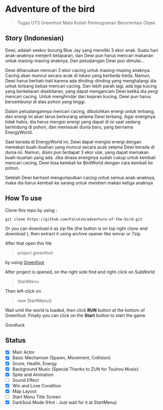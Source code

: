 # Adventure of the bird
> Tugas UTS Greenfoot Mata Kuliah Pemrograman Berorientasi Objek

## Story (Indonesian)

Dewi, adalah seekor burung Blue Jay yang memiliki 3 ekor anak. Suatu hari anak-anaknya
menjerit kelaparan, dan Dewi pun harus mencari makanan untuk masing-masing anaknya.
Dan petualangan Dewi pun dimulai...

Dewi diharuskan mencari 3 ekor cacing untuk masing-masing anaknya. Cacing akan muncul
secara acak di lokasi yang berbeda-beda. Namun, Dewi harus berhati-hati karena ada
dinding-dinding yang menghalangi dia untuk terbang bebas mencari cacing. Dan lebih parah
lagi, ada tiga kucing yang berkeliaran disekitaran, yang dapat mengancam Dewi ketika dia
pergi mencari cacing. Untuk menghindar dari kejaran kucing, Dewi pun harus bersembunyi
di atas pohon yang tinggi.

Dalam petualangannya mencari cacing, dibutuhkan energi untuk terbang, dan energi ini
akan terus berkurang selama Dewi terbang. Agar energinya tidak habis, dia harus mengisi
energi yang dapat di isi saat sedang berlindung di pohon, dan memasuki dunia baru, yang
bernama EnergyWorld.

Saat berada di EnergyWorld ini, Dewi dapat mengisi energi dengan memakan buah-buahan
yang muncul secara acak selama Dewi berada di dunia ini. Namun, disini pun terdapat 3
ekor ular, yang dapat memakan buah-buahan yang ada. Jika dirasa energinya sudah cukup
untuk kembali mencari cacing, Dewi bisa kembali ke BirdWorld dengan cara kembali ke
pohon.

Setelah Dewi berhasil mengumpulkan cacing untuk semua anak-anaknya, maka dia harus
kembali ke sarang untuk memberi makan ketiga anaknya

## How To use

  Clone this repo by using :
  ```
  git clone https://github.com/Falskim/adventure-of-the-bird.git
  ```
  
  Or you can download it as zip file (the button is on top right _clone and download_ ), then extract it using archive opener like winrar or 7zip.
  
  
  After that open this file
  > project.greenfoot
  
  by using [Greenfoot](https://www.greenfoot.org/download)
  
  
  After project is opened, on the right side find and right-click on SubWorld
  > StartMenu
  
  
  Then left-click on
  
  > new StartMenu()
  
  
  
  Wait until the world is loaded, then click **RUN** button at the bottom of Greenfoot. 
  Finally you can click on the **Start** button to start the game
  
  
  Goodluck
  
## Status

- [x] Main Actor
- [x] Basic Mechanism (Spawn, Movement, Collision)
- [x] Score, Health, Energy
- [x] Background Music (Special Thanks to ZUN for Touhou Music)
- [x] Spite and Animation
- [ ] Sound Effect
- [x] Win and Lose Condition
- [x] Map Layout
- [ ] Start Menu Title Screen
- [x] DarkSoul Mode (Hint : Just wait for it at StartMenu)
